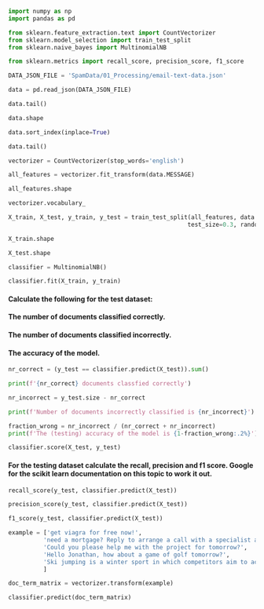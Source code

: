 ```python
import numpy as np
import pandas as pd

from sklearn.feature_extraction.text import CountVectorizer
from sklearn.model_selection import train_test_split
from sklearn.naive_bayes import MultinomialNB

from sklearn.metrics import recall_score, precision_score, f1_score
```


```python
DATA_JSON_FILE = 'SpamData/01_Processing/email-text-data.json'
```


```python
data = pd.read_json(DATA_JSON_FILE)
```


```python
data.tail()
```


```python
data.shape
```


```python
data.sort_index(inplace=True)
```


```python
data.tail()
```


```python
vectorizer = CountVectorizer(stop_words='english')
```


```python
all_features = vectorizer.fit_transform(data.MESSAGE)
```


```python
all_features.shape
```


```python
vectorizer.vocabulary_
```


```python
X_train, X_test, y_train, y_test = train_test_split(all_features, data.CATEGORY, 
                                                   test_size=0.3, random_state=88)
```


```python
X_train.shape
```


```python
X_test.shape
```


```python
classifier = MultinomialNB()
```


```python
classifier.fit(X_train, y_train)
```

#### Calculate the following for the test dataset: <br>
#### The number of documents classified correctly. <br>
#### The number of documents classified incorrectly. <br>
####  The accuracy of the model. <br>


```python
nr_correct = (y_test == classifier.predict(X_test)).sum()
```


```python
print(f'{nr_correct} documents classfied correctly')
```


```python
nr_incorrect = y_test.size - nr_correct
```


```python
print(f'Number of documents incorrectly classified is {nr_incorrect}')
```


```python
fraction_wrong = nr_incorrect / (nr_correct + nr_incorrect)
print(f'The (testing) accuracy of the model is {1-fraction_wrong:.2%}')
```


```python
classifier.score(X_test, y_test)
```

#### For the testing dataset calculate the recall, precision and f1 score. Google for the scikit learn documentation on this topic to work it out. 


```python
recall_score(y_test, classifier.predict(X_test))
```


```python
precision_score(y_test, classifier.predict(X_test))
```


```python
f1_score(y_test, classifier.predict(X_test))
```


```python
example = ['get viagra for free now!', 
          'need a mortgage? Reply to arrange a call with a specialist and get a quote', 
          'Could you please help me with the project for tomorrow?', 
          'Hello Jonathan, how about a game of golf tomorrow?', 
          'Ski jumping is a winter sport in which competitors aim to achieve the longest jump after descending from a specially designed ramp on their skis. Along with jump length, competitor\'s style and other factors affect the final score. Ski jumping was first contested in Norway in the late 19th century, and later spread through Europe and North America in the early 20th century. Along with cross-country skiing, it constitutes the traditional group of Nordic skiing disciplines.'
          ]
```


```python
doc_term_matrix = vectorizer.transform(example)
```


```python
classifier.predict(doc_term_matrix)
```


```python

```


```python

```
